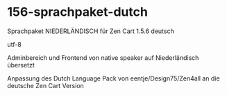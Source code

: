# 156-sprachpaket-dutch
Sprachpaket NIEDERLÄNDISCH für Zen Cart 1.5.6 deutsch

utf-8

Adminbereich und Frontend von native speaker auf Niederländisch übersetzt

Anpassung des Dutch Language Pack von eentje/Design75/Zen4all an die deutsche Zen Cart Version
